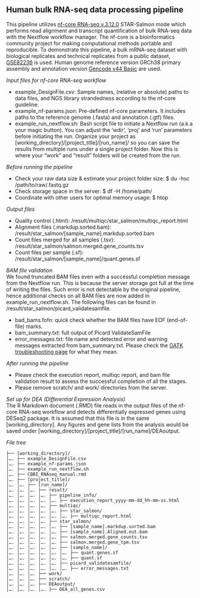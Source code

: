## Human bulk RNA-seq data processing pipeline
This pipeline utilizes [nf-core RNA-seq v.3.12.0](https://nf-co.re/rnaseq/3.12.0) STAR-Salmon mode which performs read alignment and transcript quantification of bulk RNA-seq data with the Nextflow workflow manager. The nf-core is a bioinformatics community project for making computational methods portable and reproducible. 
To demonstrate this pipeline, a bulk mRNA-seq dataset with biological replicates and technical replicates from a public dataset, [GSE82236](https://www.ncbi.nlm.nih.gov/geo/query/acc.cgi?acc=GSE82236) is used. Human genome reference version GRCh38 primary assembly and annotation version [Gencode v44 Basic](https://www.ensembl.org/info/genome/genebuild/transcript_quality_tags.html#basic) are used. 

*Input files for nf-core RNA-seq workflow*
- example_DesignFile.csv: Sample names, (relative or absolute) paths to data files, and NGS library strandedness according to the nf-core guideline.
- example_nf-params.json: Pre-defined nf-core parameters. It includes paths to the reference genome (.fasta) and annotation (.gtf) files.
- example_run_nextflow.sh: Bash script file to initiate a Nextflow run (a.k.a your magic button). You can adjust the ‘wdir’, ‘proj’ and ‘run’ parameters before initiating the run.
Organize your project as [working_directory]/[project_title]/[run_name]/ so you can save the results from multiple runs under a single project folder. Now this is where your “work” and “result” folders will be created from the run.

*Before running the pipeline* 
- Check your raw data size & estimate your project folder size: $ du -hsc /path/to/raw/.fastq.gz
- Check storage space in the server: $ df -H /home/path/
- Coordinate with other users for optimal memory usage: $ htop

*Output files* 
- Quality control (.html): /result/multiqc/star_salmon/multiqc_report.html
- Alignment files (.markdup.sorted.bam): /result/star_salmon/[sample_name].markdup.sorted.bam
- Count files merged for all samples (.tsv): /result/star_salmon/salmon.merged.gene_counts.tsv
- Count files per sample (.sf): /result/star_salmon/[sample_name]/quant.genes.sf

*BAM file validation*  
We found truncated BAM files even with a successful completion message from the Nextflow run. This is because the server storage got full at the time of writing the files. Such error is not detectable by the original pipeline, hence additional checks on all BAM files are now added in example_run_nextflow.sh. The following files can be found in /result/star_salmon/picard_validatesamfile. 
- bad_bams.fofn: quick check whether the BAM files have EOF (end-of-file) marks.
- bam_summary.txt: full output of Picard ValidateSamFile
- error_messages.txt: file name and detected error and warning messages extracted from bam_summary.txt. Please check the [GATK troubleshooting page](https://gatk.broadinstitute.org/hc/en-us/articles/360035891231-Errors-in-SAM-or-BAM-files-can-be-diagnosed-with-ValidateSamFile) for what they mean.

*After running the pipeline* 
- Please check the execution report, multiqc report, and bam file validation result to assess the successful completion of all the stages.
- Please remove scratch/ and work/ directories from the server.

*Set up for DEA (Differential Expression Analysis)*  
The R Markdown document (.RMD) file reads in the output files of the nf-core RNA-seq workflow and detects differentially expressed genes using DESeq2 package. It is assumed that this file is in the same [working_directory]. Any figures and gene lists from the analysis would be saved under [working_directory]/[project_title]/[run_name]/DEAoutput. 

*File tree*  
```{bash}
├── [working_directory]/ 
│…. ├── example_DesignFile.csv 
│…. ├── example_nf-params.json 
│…. ├── example_run_nextflow.sh 
│…. ├── CBBI_RNAseq_manual.rmd 
│…. ├── [project_title]/ 
│…. │…. ├── [run_name]/ 
│…. │…. │…. ├── result/ 
│…. │…. │…. │…. ├── pipeline_info/ 
│…. │…. │…. │…. │…. ├── execution_report_yyyy-mm-dd_hh-mm-ss.html 
│…. │…. │…. │…. ├── multiqc/ 
│…. │…. │…. │…. │…. ├── star_salmon/ 
│…. │…. │…. │…. │…. │…. ├── multiqc_report.html 
│…. │…. │…. │…. ├── star_salmon/ 
│…. │…. │…. │…. │…. ├── [sample_name].markdup.sorted.bam 
│…. │…. │…. │…. │…. ├── [sample_name].Aligned.out.bam 
│…. │…. │…. │…. │…. ├── salmon.merged.gene_counts.tsv 
│…. │…. │…. │…. │…. ├── salmon.merged.gene_tpm.tsv 
│…. │…. │…. │…. │…. ├── [sample_name]/ 
│…. │…. │…. │…. │…. │…. ├── quant.genes.sf 
│…. │…. │…. │…. │…. │…. ├── quant.sf 
│…. │…. │…. │…. │…. ├── picard_validatesamfile/ 
│…. │…. │…. │…. │…. │…. ├── error_messages.txt 
│…. │…. │…. ├── work/ 
│…. │…. │…. ├── scratch/ 
│…. │…. │…. ├── DEAoutput/ 
│…. │…. │…. │…. ├── DEA_all_genes.csv 
```
